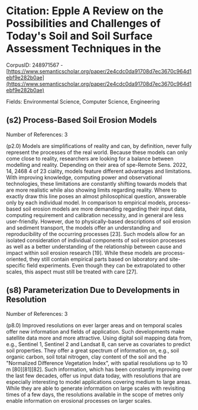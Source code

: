# Citation: Epple A Review on the Possibilities and Challenges of Today's Soil and Soil Surface Assessment Techniques in the

CorpusID: 248971567 - [https://www.semanticscholar.org/paper/2e4cdc0da91708d7ec3670c964d1ebf9e282b0ae](https://www.semanticscholar.org/paper/2e4cdc0da91708d7ec3670c964d1ebf9e282b0ae)

Fields: Environmental Science, Computer Science, Engineering

## (s2) Process-Based Soil Erosion Models
Number of References: 3

(p2.0) Models are simplifications of reality and can, by definition, never fully represent the processes of the real world. Because these models can only come close to reality, researchers are looking for a balance between modelling and reality. Depending on their area of spe-Remote Sens. 2022, 14, 2468 4 of 23 ciality, models feature different advantages and limitations. With improving knowledge, computing power and observational technologies, these limitations are constantly shifting towards models that are more realistic while also showing limits regarding reality. Where to exactly draw this line poses an almost philosophical question, answerable only by each individual model. In comparison to empirical models, process-based soil erosion models are more demanding regarding their input data, computing requirement and calibration necessity, and in general are less user-friendly. However, due to physically-based descriptions of soil erosion and sediment transport, the models offer an understanding and reproducibility of the occurring processes [23]. Such models allow for an isolated consideration of individual components of soil erosion processes as well as a better understanding of the relationship between cause and impact within soil erosion research [19]. While these models are process-oriented, they still contain empirical parts based on laboratory and site-specific field experiments. Even though they can be extrapolated to other scales, this aspect must still be treated with care [27].
## (s8) Parameterization Due to Developments in Resolution
Number of References: 3

(p8.0) Improved resolutions on ever larger areas and on temporal scales offer new information and fields of application. Such developments make satellite data more and more attractive. Using digital soil mapping data from, e.g., Sentinel 1, Sentinel 2 and Landsat 8, can serve as covariates to predict soil properties. They offer a great spectrum of information on, e.g., soil organic carbon, soil total nitrogen, clay content of the soil and the "Normalized Difference Vegetation Index", with spatial resolutions up to 10 m [80][81][82]. Such information, which has been constantly improving over the last few decades, offer us input data today, with resolutions that are especially interesting to model applications covering medium to large areas. While they are able to generate information on large scales with revisiting times of a few days, the resolutions available in the scope of metres only enable information on erosional processes on larger scales.
